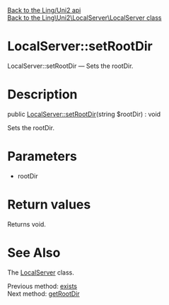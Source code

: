 [Back to the Ling/Uni2 api](https://github.com/lingtalfi/Uni2/blob/master/doc/api/Ling/Uni2.md)<br>
[Back to the Ling\Uni2\LocalServer\LocalServer class](https://github.com/lingtalfi/Uni2/blob/master/doc/api/Ling/Uni2/LocalServer/LocalServer.md)


LocalServer::setRootDir
================



LocalServer::setRootDir — Sets the rootDir.




Description
================


public [LocalServer::setRootDir](https://github.com/lingtalfi/Uni2/blob/master/doc/api/Ling/Uni2/LocalServer/LocalServer/setRootDir.md)(string $rootDir) : void




Sets the rootDir.




Parameters
================


- rootDir

    


Return values
================

Returns void.








See Also
================

The [LocalServer](https://github.com/lingtalfi/Uni2/blob/master/doc/api/Ling/Uni2/LocalServer/LocalServer.md) class.

Previous method: [exists](https://github.com/lingtalfi/Uni2/blob/master/doc/api/Ling/Uni2/LocalServer/LocalServer/exists.md)<br>Next method: [getRootDir](https://github.com/lingtalfi/Uni2/blob/master/doc/api/Ling/Uni2/LocalServer/LocalServer/getRootDir.md)<br>

